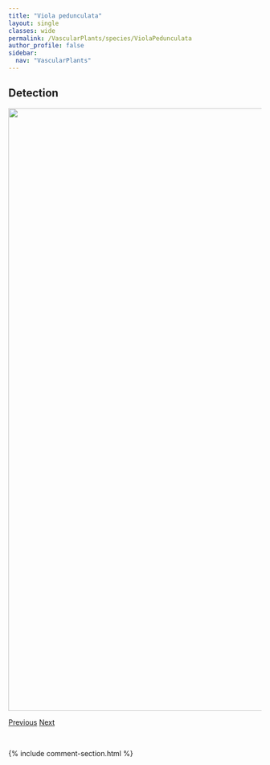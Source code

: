 ```yaml
---
title: "Viola pedunculata"
layout: single
classes: wide
permalink: /VascularPlants/species/ViolaPedunculata
author_profile: false
sidebar:
  nav: "VascularPlants"
---
```


<h2>Detection</h2>

<a href="https://drive.google.com/uc?export=view&id=1Yk_oKe0v9kaoqM4vz_iu37ft29BMSpCX">
<img src="https://drive.google.com/uc?export=view&id=1Yk_oKe0v9kaoqM4vz_iu37ft29BMSpCX" height = "1200" width = "800">
</a>


<a href="/DevelopmentWebsite/VascularPlants/species/ViolaPalustris" class="pagination--pager" title="Viola palustris">Previous</a> <a href="/DevelopmentWebsite/VascularPlants/species/ViolaRenifolia" class="pagination--pager" title="Kidney Leaved Violet">Next</a>

<p>&nbsp;</p>

{% include comment-section.html %}
